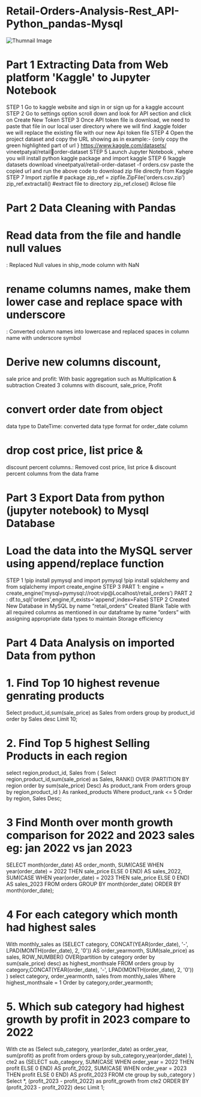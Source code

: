 # Retail-Orders-Analysis-Rest_API-Python_pandas-Mysql #
![Thumnail Image](https://github.com/VineetPatyal/Retail-Orders-Analysis-Rest_API-Python_pandas-Mysql/assets/152878178/3bf08a53-4067-498f-9402-66ec901d49d2)
# Part 1 Extracting Data from Web platform 'Kaggle' to Jupyter Notebook
STEP 1 Go to kaggle website and sign in or sign up for a kaggle account
STEP 2 Go to settings option scroll down and look for API section and click on Create New Token
STEP 3 Once API token file is download, we need to paste that file in our local user directory 
       where we will find .kaggle folder we will replace the existing file with our new Api token file 
STEP 4 Open the project dataset and copy the URL showing as in example:- {only copy the green 
       highlighted part of url } https://www.kaggle.com/datasets/ vineetpatyal/retailorder-dataset
STEP 5 Launch Jupyter Notebook , where you will install python kaggle package and import kaggle
STEP 6 !kaggle datasets download vineetpatyal/retail-order-dataset -f orders.csv
       paste the copied url and run the above code to download zip file directly from Kaggle 
STEP 7 Import zipfile # package
       zip_ref = zipfile.ZipFile('orders.csv.zip’) zip_ref.extractall() #extract file to directory
       zip_ref.close() #close file 


# Part 2 Data Cleaning with Pandas
# Read data from the file and handle null values
: Replaced Null values in ship_mode column with NaN
# rename columns names, make them lower case and replace space with underscore
: Converted column names into lowercase and replaced spaces in column name with underscore symbol
# Derive new columns discount, 
sale price and profit: With basic aggregation such as Multiplication & subtraction Created 3 columns with discount, sale_price, Profit
# convert order date from object 
data type to DateTime: converted data type format for order_date column
# drop cost price, list price & 
discount percent columns.: Removed cost price, list price & discount percent columns from the data frame

# Part 3 Export Data from python (jupyter notebook) to Mysql Database
# Load the data into the MySQL server using append/replace function
STEP 1 !pip install pymysql and import pymysql
!pip install sqlalchemy and from sqlalchemy import create_engine
STEP 3 PART 1: engine = create_engine('mysql+pymysql://root:vip@Localhost/retail_orders’)
       PART 2 : df.to_sql('orders',engine,if_exists='append',index=False)
STEP 2 Created New Database in MySQL by name “retail_orders”
       Created Blank Table with all required columns as mentioned in our dataframe by name 
       “orders” with assigning appropriate data types to maintain Storage efficiency

# Part 4 Data Analysis on imported Data from python
# 1. Find Top 10 highest revenue genrating products
Select product_id,sum(sale_price) as Sales
from orders
group by product_id
order by Sales desc
Limit 10;

# 2. Find Top 5 highest Selling Products in each region
select region,product_id, Sales
from (
	Select region,product_id,sum(sale_price) as Sales,
         RANK() OVER (PARTITION BY region order by sum(sale_price) Desc) As product_rank
	From orders
    group by region,product_id
    ) As ranked_products
Where product_rank <= 5
Order by region, Sales Desc;

# 3 Find Month over month growth comparison for 2022 and 2023 sales eg: jan 2022 vs jan 2023
SELECT
    month(order_date) AS order_month,
    SUM(CASE WHEN year(order_date) = 2022 THEN sale_price ELSE 0 END) AS sales_2022,
    SUM(CASE WHEN year(order_date) = 2023 THEN sale_price ELSE 0 END) AS sales_2023
FROM
    orders
GROUP BY
    month(order_date)
ORDER BY
    month(order_date);

# 4 For each category which month had highest sales

With monthly_sales as
(SELECT category,
CONCAT(YEAR(order_date), '-', LPAD(MONTH(order_date), 2, '0')) AS order_yearmonth,
SUM(sale_price) as sales,
ROW_NUMBER() OVER(partition by category order by sum(sale_price) desc) as highest_monthsale
FROM orders
group by category,CONCAT(YEAR(order_date), '-', LPAD(MONTH(order_date), 2, '0'))
)
select 
category, order_yearmonth, sales
from
monthly_sales
Where
highest_monthsale = 1
Order by category,order_yearmonth;

# 5. Which sub category had highest growth by profit in 2023 compare to 2022

With cte as
(Select sub_category,
year(order_date) as order_year,
sum(profit) as profit
from orders
group by sub_category,year(order_date)
),
cte2 as (SELECT
    sub_category,
    SUM(CASE WHEN order_year = 2022 THEN profit ELSE 0 END) AS profit_2022,
    SUM(CASE WHEN order_year = 2023 THEN profit ELSE 0 END) AS profit_2023
FROM cte
group by sub_category
)
Select *,
(profit_2023 - profit_2022) as profit_growth
from cte2
ORDER BY
    (profit_2023 - profit_2022) desc
    Limit 1;


